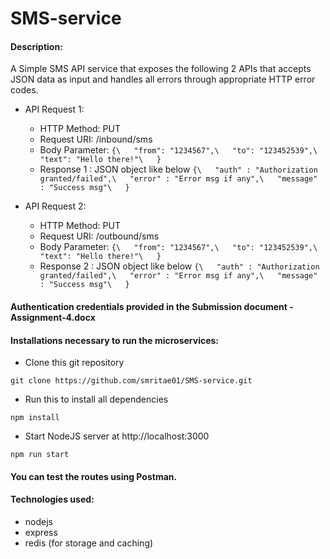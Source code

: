 # SMS-service

#### Description:

A Simple SMS API service that exposes the following 2 APIs that accepts JSON data as input and handles all errors through appropriate HTTP error codes.

- API Request 1:
  * HTTP Method: PUT
  * Request URI: /inbound/sms
  * Body Parameter:
    `{\  
      "from": "1234567",\  
      "to": "123452539",\  
      "text": "Hello there!"\  
     }`  
  * Response 1 : JSON object like below
    `{\  
      "auth" : "Authorization granted/failed",\  
      "error" : "Error msg if any",\  
      "message" : "Success msg"\  
     }`  

- API Request 2:
   * HTTP Method: PUT
   * Request URI: /outbound/sms
   * Body Parameter:
    `{\  
      "from": "1234567",\  
      "to": "123452539",\  
      "text": "Hello there!"\  
     }`  
   * Response 2 : JSON object like below
      `{\  
        "auth" : "Authorization granted/failed",\  
        "error" : "Error msg if any",\  
        "message" : "Success msg"\  
       }`  

#### Authentication credentials provided in the Submission document - Assignment-4.docx

#### Installations necessary to run the microservices:

- Clone this git repository

`git clone https://github.com/smritae01/SMS-service.git`

- Run this to install all dependencies

`npm install`

- Start NodeJS server at http://localhost:3000

`npm run start`

#### You can test the routes using Postman.

#### Technologies used:

- nodejs
- express
- redis (for storage and caching)
